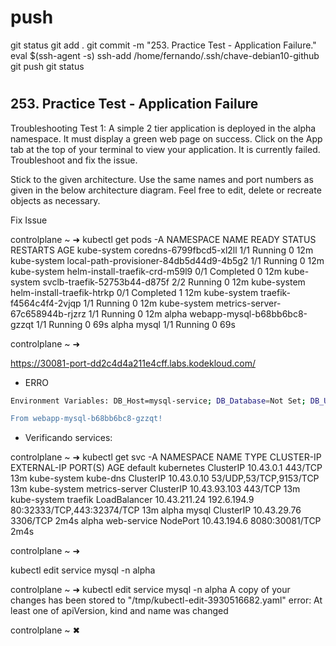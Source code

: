 #
# ###################################################################################################################### 
# ###################################################################################################################### 
#  push

git status
git add .
git commit -m "253. Practice Test - Application Failure."
eval $(ssh-agent -s)
ssh-add /home/fernando/.ssh/chave-debian10-github
git push
git status




# ###################################################################################################################### 
# ###################################################################################################################### 
##   253. Practice Test - Application Failure


Troubleshooting Test 1: A simple 2 tier application is deployed in the alpha namespace. It must display a green web page on success. Click on the App tab at the top of your terminal to view your application. It is currently failed. Troubleshoot and fix the issue.

Stick to the given architecture. Use the same names and port numbers as given in the below architecture diagram. Feel free to edit, delete or recreate objects as necessary.


Fix Issue



controlplane ~ ➜  kubectl get pods -A
NAMESPACE     NAME                                      READY   STATUS      RESTARTS   AGE
kube-system   coredns-6799fbcd5-xl2ll                   1/1     Running     0          12m
kube-system   local-path-provisioner-84db5d44d9-4b5g2   1/1     Running     0          12m
kube-system   helm-install-traefik-crd-m59l9            0/1     Completed   0          12m
kube-system   svclb-traefik-52753b44-d875f              2/2     Running     0          12m
kube-system   helm-install-traefik-htrkp                0/1     Completed   1          12m
kube-system   traefik-f4564c4f4-2vjqp                   1/1     Running     0          12m
kube-system   metrics-server-67c658944b-rjzrz           1/1     Running     0          12m
alpha         webapp-mysql-b68bb6bc8-gzzqt              1/1     Running     0          69s
alpha         mysql                                     1/1     Running     0          69s

controlplane ~ ➜  


https://30081-port-dd2c4d4a211e4cff.labs.kodekloud.com/

- ERRO

~~~~BASH
Environment Variables: DB_Host=mysql-service; DB_Database=Not Set; DB_User=root; DB_Password=paswrd; 2003: Can't connect to MySQL server on 'mysql-service:3306' (-2 Name does not resolve)

From webapp-mysql-b68bb6bc8-gzzqt!

~~~~


- Verificando services:

controlplane ~ ➜  kubectl get svc -A
NAMESPACE     NAME             TYPE           CLUSTER-IP     EXTERNAL-IP   PORT(S)                      AGE
default       kubernetes       ClusterIP      10.43.0.1      <none>        443/TCP                      13m
kube-system   kube-dns         ClusterIP      10.43.0.10     <none>        53/UDP,53/TCP,9153/TCP       13m
kube-system   metrics-server   ClusterIP      10.43.93.103   <none>        443/TCP                      13m
kube-system   traefik          LoadBalancer   10.43.211.24   192.6.194.9   80:32333/TCP,443:32374/TCP   13m
alpha         mysql            ClusterIP      10.43.29.76    <none>        3306/TCP                     2m4s
alpha         web-service      NodePort       10.43.194.6    <none>        8080:30081/TCP               2m4s

controlplane ~ ➜  


kubectl edit service mysql -n alpha

controlplane ~ ➜  kubectl edit service mysql -n alpha
A copy of your changes has been stored to "/tmp/kubectl-edit-3930516682.yaml"
error: At least one of apiVersion, kind and name was changed

controlplane ~ ✖ 



